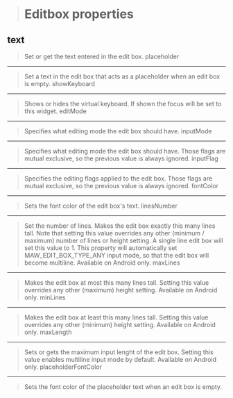 >Editbox properties
>===================
>
text
----
>Set or get the text entered in the edit box.
placeholder
-----------
>Set a text in the edit box that acts as a placeholder when an edit box is empty.
showKeyboard
------------
>Shows or hides the virtual keyboard. If shown the focus will be set to this widget.
editMode
--------
>Specifies what editing mode the edit box should have.
inputMode
---------
>Specifies what editing mode the edit box should have. Those flags are mutual exclusive, so the previous value is always ignored.
inputFlag
---------
>Specifies the editing flags applied to the edit box. Those flags are mutual exclusive, so the previous value is always ignored.
fontColor
---------
>Sets the font color of the edit box's text.
linesNumber
-----------
>Set the number of lines. Makes the edit box exactly this many lines tall. Note that setting this value overrides any other (minimum / maximum) number of lines or height setting. A single line edit box will set this value to 1. This property will automatically set MAW_EDIT_BOX_TYPE_ANY input mode, so that the edit box will become multiline. Available on Android only.
maxLines
--------
>Makes the edit box at most this many lines tall. Setting this value overrides any other (maximum) height setting. Available on Android only.
minLines
--------
>Makes the edit box at least this many lines tall. Setting this value overrides any other (minimum) height setting. Available on Android only.
maxLength
---------
>Sets or gets the maximum input lenght of the edit box. Setting this value enables multiline input mode by default. Available on Android only.
placeholderFontColor
--------------------
>Sets the font color of the placeholder text when an edit box is empty.

